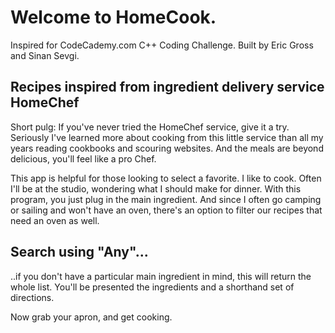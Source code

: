 # Welcome to HomeCook.
Inspired for CodeCademy.com C++ Coding Challenge.
Built by Eric Gross and Sinan Sevgi.

## Recipes inspired from ingredient delivery service HomeChef
Short pulg: If you've never tried the HomeChef service, give it a try. Seriously I've learned more about cooking from this little service than all my years reading cookbooks and scouring websites. And the meals are beyond delicious, you'll feel like a pro Chef.

This app is helpful for those looking to select a favorite. I like to cook. Often I'll be at the studio, wondering what I should make for dinner. With this program, you just plug in the main ingredient. And since I often go camping or sailing and won't have an oven, there's an option to filter our recipes that need an oven as well.

## Search using __**"Any"**__... 
 ..if you don't have a particular main ingredient in mind, this will return the whole list. You'll be presented the ingredients and a shorthand set of directions. 
 
 Now grab your apron, and get cooking. 
